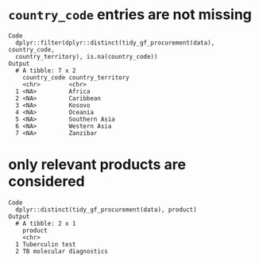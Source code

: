 # `country_code` entries are not missing

    Code
      dplyr::filter(dplyr::distinct(tidy_gf_procurement(data), country_code,
      country_territory), is.na(country_code))
    Output
      # A tibble: 7 x 2
        country_code country_territory
        <chr>        <chr>            
      1 <NA>         Africa           
      2 <NA>         Caribbean        
      3 <NA>         Kosovo           
      4 <NA>         Oceania          
      5 <NA>         Southern Asia    
      6 <NA>         Western Asia     
      7 <NA>         Zanzibar         

# only relevant products are considered

    Code
      dplyr::distinct(tidy_gf_procurement(data), product)
    Output
      # A tibble: 2 x 1
        product                 
        <chr>                   
      1 Tuberculin test         
      2 TB molecular diagnostics

